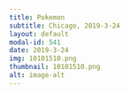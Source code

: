 ```yaml
---
title: Pokemon
subtitle: Chicago, 2019-3-24
layout: default
modal-id: 541
date: 2019-3-24
img: 10101510.png
thumbnail: 10101510.png
alt: image-alt
---
```

